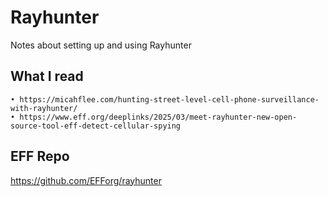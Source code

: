# Rayhunter
Notes about setting up and using Rayhunter

## What I read
    • https://micahflee.com/hunting-street-level-cell-phone-surveillance-with-rayhunter/ 
    • https://www.eff.org/deeplinks/2025/03/meet-rayhunter-new-open-source-tool-eff-detect-cellular-spying 

## EFF Repo
https://github.com/EFForg/rayhunter

